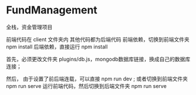 # FundManagement
全栈，资金管理项目

前端代码在 client 文件夹内 
其他代码都为后端代码
前端依赖，切换到前端文件夹  npm install 
后端依赖，直接运行 npm install 

首先，必须更改文件夹 plugins/db.js，mongodb数据库链接，换成自己的数据库连接；

然后， 由于设置了前后端连载，可以直接  npm run dev  ; 或者切换到前端文件夹 npm run serve 运行前端代码，然后切换到后端文件夹  npm run serve 
